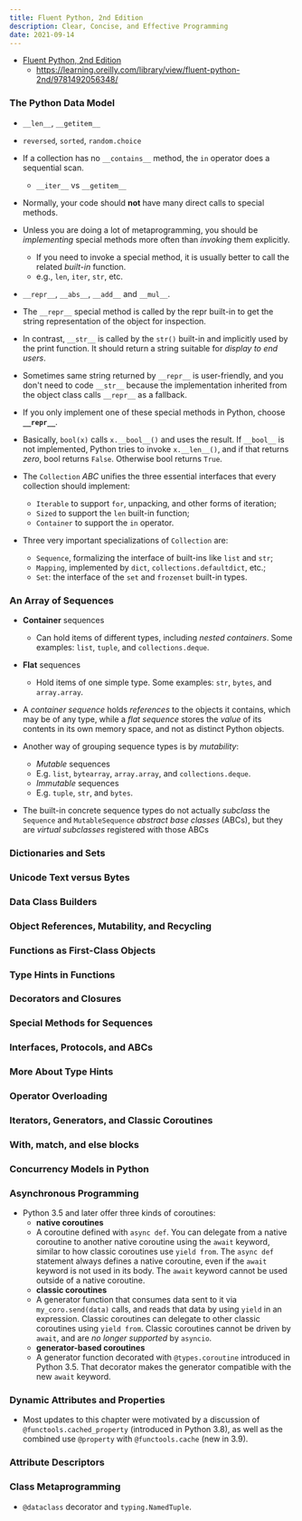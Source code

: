 ```yaml
---
title: Fluent Python, 2nd Edition
description: Clear, Concise, and Effective Programming
date: 2021-09-14
---
```


* [Fluent Python, 2nd Edition](https://book.douban.com/subject/34990079/)
  - https://learning.oreilly.com/library/view/fluent-python-2nd/9781492056348/

### The Python Data Model

* `__len__`, `__getitem__`
* `reversed`, `sorted`, `random.choice`
* If a collection has no `__contains__` method,
  the `in` operator does a sequential scan.
  - `__iter__` vs `__getitem__`

* Normally, your code should **not** have many
  direct calls to special methods.
* Unless you are doing a lot of metaprogramming,
  you should be *implementing* special methods
  more often than *invoking* them explicitly.
  - If you need to invoke a special method,
    it is usually better to call the related
    *built-in* function.
  - e.g., `len`, `iter`, `str`, etc.

* `__repr__`, `__abs__`, `__add__` and `__mul__`.
* The `__repr__` special method is called by
  the repr built-in to get the string
  representation of the object for inspection.
* In contrast, `__str__` is called by the `str()`
  built-in and implicitly used by the print function.
  It should return a string suitable for
  *display to end users*.
* Sometimes same string returned by `__repr__` is
  user-friendly, and you don't need to code
  `__str__` because the implementation inherited
  from the object class calls `__repr__` as a fallback.
* If you only implement one of these special
  methods in Python, choose **`__repr__`**.
* Basically, `bool(x)` calls `x.__bool__()` and
  uses the result. If `__bool__` is not implemented,
  Python tries to invoke `x.__len__()`, and if that
  returns *zero*, bool returns `False`.
  Otherwise bool returns `True`.

* The `Collection` *ABC* unifies the three
  essential interfaces that every
  collection should implement:
  - `Iterable` to support `for`, unpacking,
    and other forms of iteration;
  - `Sized` to support the `len` built-in function;
  - `Container` to support the `in` operator.
* Three very important specializations
  of `Collection` are:
  - `Sequence`, formalizing the interface of
    built-ins like `list` and `str`;
  - `Mapping`, implemented by `dict`,
    `collections.defaultdict`, etc.;
  - `Set`: the interface of the `set` and
    `frozenset` built-in types.

### An Array of Sequences

* **Container** sequences
  - Can hold items of different types, including
    *nested containers*. Some examples:
    `list`, `tuple`, and `collections.deque`.
* **Flat** sequences
  - Hold items of one simple type. Some examples:
    `str`, `bytes`, and `array.array`.

* A *container sequence* holds *references* to the
  objects it contains, which may be of any type,
  while a *flat sequence* stores the *value* of
  its contents in its own memory space, and not
  as distinct Python objects.

* Another way of grouping sequence types
  is by *mutability*:
  - *Mutable* sequences
  - E.g. `list`, `bytearray`, `array.array`,
    and `collections.deque`.
  - *Immutable* sequences
  - E.g. `tuple`, `str`, and `bytes`.

* The built-in concrete sequence types
  do not actually *subclass* the `Sequence`
  and `MutableSequence` *abstract base classes*
  (ABCs), but they are *virtual subclasses*
  registered with those ABCs


### Dictionaries and Sets


### Unicode Text versus Bytes

### Data Class Builders

### Object References, Mutability, and Recycling

### Functions as First-Class Objects

### Type Hints in Functions

### Decorators and Closures

### Special Methods for Sequences

### Interfaces, Protocols, and ABCs


### More About Type Hints

### Operator Overloading

### Iterators, Generators, and Classic Coroutines

### With, match, and else blocks

### Concurrency Models in Python


### Asynchronous Programming

* Python 3.5 and later offer three kinds of coroutines:
  - **native coroutines**
  - A coroutine defined with `async def`. You can delegate
    from a native coroutine to another native coroutine
    using the `await` keyword, similar to how classic
    coroutines use `yield from`. The `async def` statement
    always defines a native coroutine, even if the `await`
    keyword is not used in its body. The `await` keyword
    cannot be used outside of a native coroutine.
  - **classic coroutines**
  - A generator function that consumes data sent to it
    via `my_coro.send(data)` calls, and reads that data
    by using `yield` in an expression. Classic coroutines
    can delegate to other classic coroutines using
    `yield from`. Classic coroutines cannot be driven
    by `await`, and are *no longer supported* by `asyncio`.
  - **generator-based coroutines**
  - A generator function decorated with `@types.coroutine`
    introduced in Python 3.5. That decorator makes the
    generator compatible with the new `await` keyword.

### Dynamic Attributes and Properties

* Most updates to this chapter were motivated by
  a discussion of `@functools.cached_property`
  (introduced in Python 3.8), as well as the
  combined use `@property` with
  `@functools.cache` (new in 3.9).

### Attribute Descriptors

### Class Metaprogramming

* `@dataclass` decorator and `typing.NamedTuple`.

